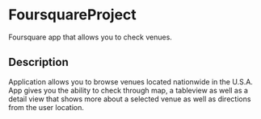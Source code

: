 # FoursquareProject

Foursquare app that allows you to check venues.

## Description

Application allows you to browse venues located nationwide in the U.S.A.  App gives you the ability to check through map, a tableview as well as a detail view that shows more about a selected venue as well as directions from the user location.

